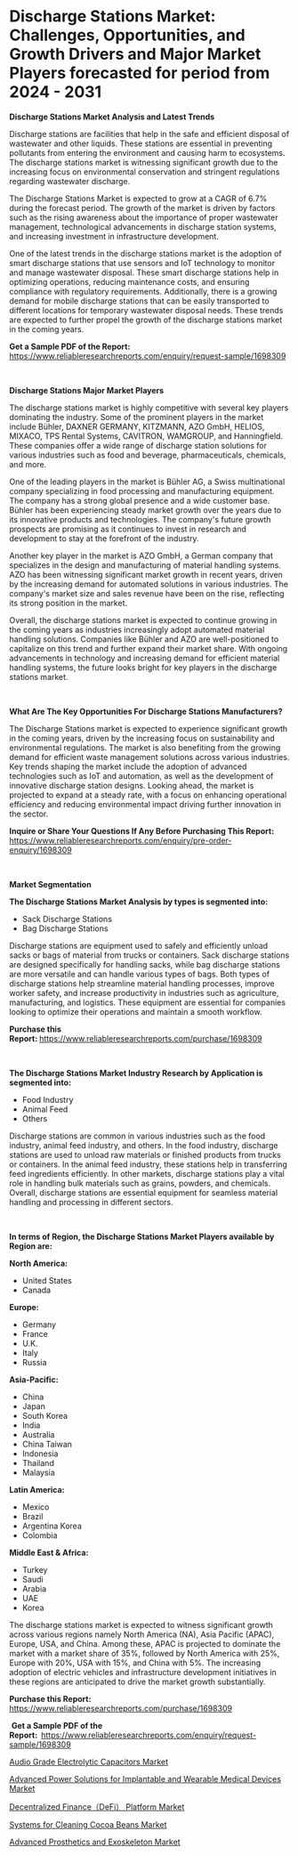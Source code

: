 <p><h1>Discharge Stations Market: Challenges, Opportunities, and Growth Drivers and Major Market Players forecasted for period from 2024 - 2031</h1></p><p><strong>Discharge Stations Market Analysis and Latest Trends</strong></p>
<p><p>Discharge stations are facilities that help in the safe and efficient disposal of wastewater and other liquids. These stations are essential in preventing pollutants from entering the environment and causing harm to ecosystems. The discharge stations market is witnessing significant growth due to the increasing focus on environmental conservation and stringent regulations regarding wastewater discharge. </p><p>The Discharge Stations Market is expected to grow at a CAGR of 6.7% during the forecast period. The growth of the market is driven by factors such as the rising awareness about the importance of proper wastewater management, technological advancements in discharge station systems, and increasing investment in infrastructure development. </p><p>One of the latest trends in the discharge stations market is the adoption of smart discharge stations that use sensors and IoT technology to monitor and manage wastewater disposal. These smart discharge stations help in optimizing operations, reducing maintenance costs, and ensuring compliance with regulatory requirements. Additionally, there is a growing demand for mobile discharge stations that can be easily transported to different locations for temporary wastewater disposal needs. These trends are expected to further propel the growth of the discharge stations market in the coming years.</p></p>
<p><strong>Get a Sample PDF of the Report:&nbsp;</strong> <a href="https://www.reliableresearchreports.com/enquiry/request-sample/1698309">https://www.reliableresearchreports.com/enquiry/request-sample/1698309</a></p>
<p>&nbsp;</p>
<p><strong>Discharge Stations Major Market Players</strong></p>
<p><p>The discharge stations market is highly competitive with several key players dominating the industry. Some of the prominent players in the market include Bühler, DAXNER GERMANY, KITZMANN, AZO GmbH, HELIOS, MIXACO, TPS Rental Systems, CAVITRON, WAMGROUP, and Hanningfield. These companies offer a wide range of discharge station solutions for various industries such as food and beverage, pharmaceuticals, chemicals, and more.</p><p>One of the leading players in the market is Bühler AG, a Swiss multinational company specializing in food processing and manufacturing equipment. The company has a strong global presence and a wide customer base. Bühler has been experiencing steady market growth over the years due to its innovative products and technologies. The company's future growth prospects are promising as it continues to invest in research and development to stay at the forefront of the industry.</p><p>Another key player in the market is AZO GmbH, a German company that specializes in the design and manufacturing of material handling systems. AZO has been witnessing significant market growth in recent years, driven by the increasing demand for automated solutions in various industries. The company's market size and sales revenue have been on the rise, reflecting its strong position in the market.</p><p>Overall, the discharge stations market is expected to continue growing in the coming years as industries increasingly adopt automated material handling solutions. Companies like Bühler and AZO are well-positioned to capitalize on this trend and further expand their market share. With ongoing advancements in technology and increasing demand for efficient material handling systems, the future looks bright for key players in the discharge stations market.</p></p>
<p>&nbsp;</p>
<p><strong>What Are The Key Opportunities For Discharge Stations Manufacturers?</strong></p>
<p><p>The Discharge Stations market is expected to experience significant growth in the coming years, driven by the increasing focus on sustainability and environmental regulations. The market is also benefiting from the growing demand for efficient waste management solutions across various industries. Key trends shaping the market include the adoption of advanced technologies such as IoT and automation, as well as the development of innovative discharge station designs. Looking ahead, the market is projected to expand at a steady rate, with a focus on enhancing operational efficiency and reducing environmental impact driving further innovation in the sector.</p></p>
<p><strong>Inquire or Share Your Questions If Any Before Purchasing This Report:</strong> <a href="https://www.reliableresearchreports.com/enquiry/pre-order-enquiry/1698309">https://www.reliableresearchreports.com/enquiry/pre-order-enquiry/1698309</a></p>
<p>&nbsp;</p>
<p><strong>Market Segmentation</strong></p>
<p><strong>The Discharge Stations Market Analysis by types is segmented into:</strong></p>
<p><ul><li>Sack Discharge Stations</li><li>Bag Discharge Stations</li></ul></p>
<p><p>Discharge stations are equipment used to safely and efficiently unload sacks or bags of material from trucks or containers. Sack discharge stations are designed specifically for handling sacks, while bag discharge stations are more versatile and can handle various types of bags. Both types of discharge stations help streamline material handling processes, improve worker safety, and increase productivity in industries such as agriculture, manufacturing, and logistics. These equipment are essential for companies looking to optimize their operations and maintain a smooth workflow.</p></p>
<p><strong>Purchase this Report:&nbsp;</strong><a href="https://www.reliableresearchreports.com/purchase/1698309">https://www.reliableresearchreports.com/purchase/1698309</a></p>
<p>&nbsp;</p>
<p><strong>The Discharge Stations Market Industry Research by Application is segmented into:</strong></p>
<p><ul><li>Food Industry</li><li>Animal Feed</li><li>Others</li></ul></p>
<p><p>Discharge stations are common in various industries such as the food industry, animal feed industry, and others. In the food industry, discharge stations are used to unload raw materials or finished products from trucks or containers. In the animal feed industry, these stations help in transferring feed ingredients efficiently. In other markets, discharge stations play a vital role in handling bulk materials such as grains, powders, and chemicals. Overall, discharge stations are essential equipment for seamless material handling and processing in different sectors.</p></p>
<p>&nbsp;</p>
<p><strong>In terms of Region, the Discharge Stations Market Players available by Region are:</strong></p>
<p>
    <p> <strong> North America: </strong>
        <ul>
            <li>United States</li>
            <li>Canada</li>
        </ul>
        </p> 
    <p> <strong> Europe: </strong>
        <ul>
            <li>Germany</li>
            <li>France</li>
            <li>U.K.</li>
            <li>Italy</li>
            <li>Russia</li>
        </ul>
        </p> 
    <p> <strong> Asia-Pacific: </strong>
        <ul>
            <li>China</li>
            <li>Japan</li>
            <li>South Korea</li>
            <li>India</li>
            <li>Australia</li>
            <li>China Taiwan</li>
            <li>Indonesia</li>
            <li>Thailand</li>
            <li>Malaysia</li>
        </ul>
        </p> 
    <p> <strong> Latin America: </strong>
        <ul>
            <li>Mexico</li>
            <li>Brazil</li>
            <li>Argentina Korea</li>
            <li>Colombia</li>
        </ul>
        </p> 
    <p> <strong> Middle East & Africa: </strong>
        <ul>
            <li>Turkey</li>
            <li>Saudi</li>
            <li>Arabia</li>
            <li>UAE</li>
            <li>Korea</li>
        </ul>
    </p>
    </p>
<p><p>The discharge stations market is expected to witness significant growth across various regions namely North America (NA), Asia Pacific (APAC), Europe, USA, and China. Among these, APAC is projected to dominate the market with a market share of 35%, followed by North America with 25%, Europe with 20%, USA with 15%, and China with 5%. The increasing adoption of electric vehicles and infrastructure development initiatives in these regions are anticipated to drive the market growth substantially.</p></p>
<p><strong>Purchase this Report: </strong><a href="https://www.reliableresearchreports.com/purchase/1698309">https://www.reliableresearchreports.com/purchase/1698309</a></p>
<p>&nbsp;<strong>Get a Sample PDF of the Report:&nbsp;&nbsp;</strong><a href="https://www.reliableresearchreports.com/enquiry/request-sample/1698309">https://www.reliableresearchreports.com/enquiry/request-sample/1698309</a></p>
<p><strong></strong></p>
<p><p><a href="https://issuu.com/reportprime-2/docs/audio-grade-electrolytic-capacitors-market-size-20">Audio Grade Electrolytic Capacitors Market</a></p><p><a href="https://medium.com/p/ffa31d89bd72/edit">Advanced Power Solutions for Implantable and Wearable Medical Devices Market</a></p><p><a href="https://issuu.com/reportprime-2/docs/decentralized-financedefi-platform-market-size-203">Decentralized Finance（DeFi） Platform Market</a></p><p><a href="https://github.com/ashepherd82/Market-Research-Report-List-3/blob/main/systems-for-cleaning-cocoa-beans-market.md">Systems for Cleaning Cocoa Beans Market</a></p><p><a href="https://medium.com/p/9fb46665ccc3/edit">Advanced Prosthetics and Exoskeleton Market</a></p></p>